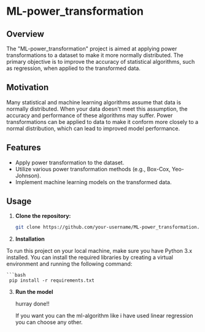# ML-power_transformation

## Overview

The "ML-power_transformation" project is aimed at applying power transformations to a dataset to make it more normally distributed. The primary objective is to improve the accuracy of statistical algorithms, such as regression, when applied to the transformed data.

## Motivation

Many statistical and machine learning algorithms assume that data is normally distributed. When your data doesn't meet this assumption, the accuracy and performance of these algorithms may suffer. Power transformations can be applied to data to make it conform more closely to a normal distribution, which can lead to improved model performance.

## Features

- Apply power transformation to the dataset.
- Utilize various power transformation methods (e.g., Box-Cox, Yeo-Johnson).
- Implement machine learning models on the transformed data.

## Usage

1. **Clone the repository:**

   ```bash
   git clone https://github.com/your-username/ML-power_transformation.git

2. **Installation**

To run this project on your local machine, make sure you have Python 3.x installed. You can install the required libraries by creating a virtual environment and running the following command:

    ```bash
     pip install -r requirements.txt

3. **Run the model**

   hurray done!! 
   
   If you want you can the ml-algorithm like i have used linear regression you can choose any other.